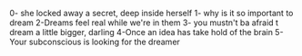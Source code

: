 0- she locked away a secret, deep inside herself
1- why is it so important to dream
2-Dreams feel real while we're in them
3- you mustn't ba afraid t dream a little bigger, darling
4-Once an idea has take hold of the brain
5- Your subconscious is looking for the dreamer
